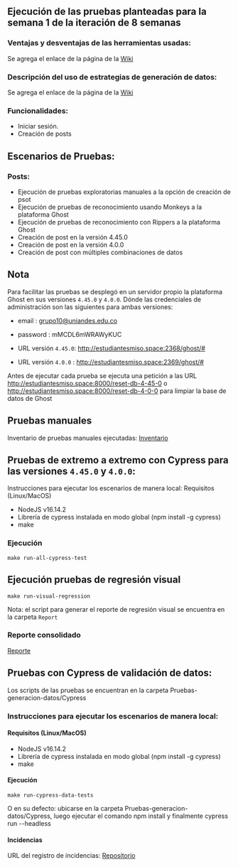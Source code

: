 ## Ejecución de las pruebas planteadas para la semana 1 de la iteración de 8 semanas

### Ventajas y desventajas de las herramientas usadas:
Se agrega el enlace de la página de la [Wiki](https://github.com/saya6/e2e-tests-grupo10/wiki)

### Descripción del uso de estrategias de generación de datos:
Se agrega el enlace de la página de la [Wiki](https://github.com/saya6/e2e-tests-grupo10/wiki/Estrategias-de-generaci%C3%B3n-de-datos-para-pruebas)

### Funcionalidades:
* Iniciar sesión.
* Creación de posts

## Escenarios de Pruebas:
### Posts:
* Ejecución de pruebas exploratorias manuales a la opción de creación de psot
* Ejecución de pruebas de reconocimiento usando Monkeys a la plataforma Ghost
* Ejecución de pruebas de reconocimiento con Rippers a la plataforma Ghost
* Creación de post en la versión 4.45.0
* Creación de post en la versión 4.0.0
* Creación de post con múltiples combinaciones de datos


## Nota
Para facilitar las pruebas se desplegó en un servidor propio la plataforma Ghost en sus versiones `4.45.0` y `4.0.0`. Dónde las credenciales de administración son las siguientes para ambas versiones: 

- email : grupo10@uniandes.edu.co
- password : mMCDL6mWRAWyKUC

- URL versión `4.45.0`: http://estudiantesmiso.space:2368/ghost/#
- URL versión `4.0.0` : http://estudiantesmiso.space:2369/ghost/#

Antes de ejecutar cada prueba se ejecuta una petición a las URL http://estudiantesmiso.space:8000/reset-db-4-45-0 o http://estudiantesmiso.space:8000/reset-db-4-0-0 para limpiar la base de datos de Ghost

## Pruebas manuales
Inventario de pruebas manuales ejecutadas: [Inventario](https://docs.google.com/spreadsheets/d/1XEyoGTzco-fqCSaLtrb9A4o_djU37r6Y/edit?usp=drivesdk&ouid=105489972989392301559&rtpof=true&sd=true)

## Pruebas de extremo a extremo con Cypress para las versiones `4.45.0` y `4.0.0`:
Instrucciones para ejecutar los escenarios de manera local:
Requisitos (Linux/MacOS)

- NodeJS v16.14.2
- Librería de cypress instalada en modo global (npm install -g cypress)
- make

### Ejecución

`make run-all-cypress-test`

## Ejecución pruebas de regresión visual

`make run-visual-regression`

Nota: el script para generar el reporte de regresión visual se encuentra en la carpeta `Report`

### Reporte consolidado
[Reporte](http://estudiantesmiso.space:8080/report.html)

## Pruebas con Cypress de validación de datos:

Los scripts de las pruebas se encuentran en la carpeta Pruebas-generacion-datos/Cypress 

### Instrucciones para ejecutar los escenarios de manera local:
#### Requisitos (Linux/MacOS)
- NodeJS v16.14.2
- Librería de cypress instalada en modo global (npm install -g cypress)
- make

#### Ejecución
`make run-cypress-data-tests`

O en su defecto: ubicarse en la carpeta Pruebas-generacion-datos/Cypress, luego ejecutar el comando npm install y finalmente cypress run --headless

#### Incidencias
 URL del registro de incidencias: [Repositorio](https://github.com/saya6/e2e-tests-grupo10/issues)
